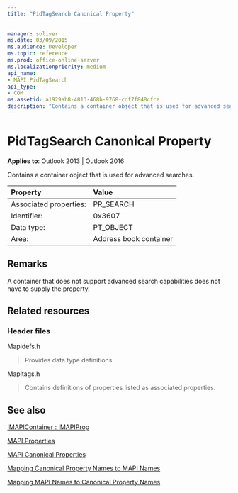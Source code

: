 ```yaml
---
title: "PidTagSearch Canonical Property"
 
 
manager: soliver
ms.date: 03/09/2015
ms.audience: Developer
ms.topic: reference
ms.prod: office-online-server
ms.localizationpriority: medium
api_name:
- MAPI.PidTagSearch
api_type:
- COM
ms.assetid: a1929ab8-4813-468b-9768-cdf7f848cfce
description: "Contains a container object that is used for advanced searches for Outlook 2013 or Outlook 2016."
---
```


# PidTagSearch Canonical Property

  
  
**Applies to**: Outlook 2013 | Outlook 2016 
  
Contains a container object that is used for advanced searches.
  
|Property |Value |
|:-----|:-----|
|Associated properties:  <br/> |PR_SEARCH  <br/> |
|Identifier:  <br/> |0x3607  <br/> |
|Data type:  <br/> |PT_OBJECT  <br/> |
|Area:  <br/> |Address book container  <br/> |
   
## Remarks

A container that does not support advanced search capabilities does not have to supply the property.
  
## Related resources

### Header files

Mapidefs.h
  
> Provides data type definitions.
    
Mapitags.h
  
> Contains definitions of properties listed as associated properties.
    
## See also



[IMAPIContainer : IMAPIProp](imapicontainerimapiprop.md)


[MAPI Properties](mapi-properties.md)
  
[MAPI Canonical Properties](mapi-canonical-properties.md)
  
[Mapping Canonical Property Names to MAPI Names](mapping-canonical-property-names-to-mapi-names.md)
  
[Mapping MAPI Names to Canonical Property Names](mapping-mapi-names-to-canonical-property-names.md)


